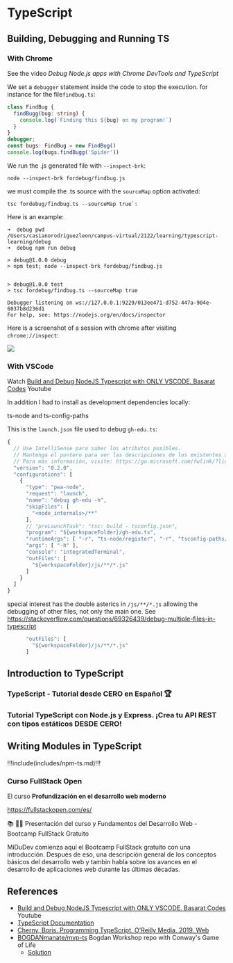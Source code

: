 # TypeScript

## Building, Debugging and Running TS 

### With Chrome

See the video *Debug Node.js apps with Chrome DevTools and TypeScript*

<youtube id="bV-DHjmwuZ0"></youtube>

We set a `debugger` statement inside the code to stop the execution. for instance for the file`findbug.ts`:

```ts
class FindBug {
  findBugg(bug: string) {
    console.log(`Finding this ${bug} on my program!`)
  }
}
debugger;
const bugs: FindBug = new FindBug()
console.log(bugs.findBugg('Spider'))
```

We run the .js generated file with `--inspect-brk`:

```
node --inspect-brk fordebug/findbug.js
```

we must compile the .ts source with the `sourceMap` option activated:

``` 
tsc fordebug/findbug.ts --sourceMap true`:
```

Here is an example:

```
➜  debug pwd
/Users/casianorodriguezleon/campus-virtual/2122/learning/typescript-learning/debug
➜  debug npm run debug

> debug@1.0.0 debug
> npm test; node --inspect-brk fordebug/findbug.js


> debug@1.0.0 test
> tsc fordebug/findbug.ts --sourceMap true

Debugger listening on ws://127.0.0.1:9229/013ee471-d752-447a-904e-6037b8d236d1
For help, see: https://nodejs.org/en/docs/inspector
```

Here is a screenshot of a session with chrome after visiting `chrome://inspect`:

![](/images/debugging-ts-with-chrome.png)


### With VSCode

Watch [Build and Debug NodeJS Typescript with ONLY VSCODE. Basarat Codes](https://youtu.be/JdvkaW2xeiI) Youtube

<youtube id="JdvkaW2xeiI"></youtube>

In addition I had to install as development dependencies locally:

ts-node and ts-config-paths

This is the `launch.json` file used to debug `gh-edu.ts`:

```js
{
  // Use IntelliSense para saber los atributos posibles.
  // Mantenga el puntero para ver las descripciones de los existentes atributos.
  // Para más información, visite: https://go.microsoft.com/fwlink/?linkid=830387
  "version": "0.2.0",
  "configurations": [
    {
      "type": "pwa-node",
      "request": "launch",
      "name": "debug gh-edu -h",
      "skipFiles": [
        "<node_internals>/**"
      ],
      // "preLaunchTask": "tsc: build - tsconfig.json",
      "program": "${workspaceFolder}/gh-edu.ts",
      "runtimeArgs": [ "-r", "ts-node/register", "-r", "tsconfig-paths/register" ],
      "args": [ "-h" ],
      "console": "integratedTerminal",
      "outFiles": [
        "${workspaceFolder}/js/**/*.js"
      ]
    }
  ]
}
```

special interest has the double asterics in `/js/**/*.js` allowing the debugging of other files, not only the main one. 
See 
<https://stackoverflow.com/questions/69326439/debug-multiple-files-in-typescript>

```js
      "outFiles": [
        "${workspaceFolder}/js/**/*.js"
      ]
```

## Introduction to TypeScript


### TypeScript - Tutorial desde CERO en Español 🏆

<youtube id="https://youtu.be/xtp_DuPxo9Q"></youtube>



### Tutorial TypeScript con Node.js y Express. ¡Crea tu API REST con tipos estáticos DESDE CERO!

<youtube id="https://youtu.be/ZpY5KdGQvwI"></youtube>


## Writing Modules in TypeScript

!!!include(includes/npm-ts.md)!!!


### Curso FullStack Open 

El curso **Profundización en el desarrollo web moderno**

<https://fullstackopen.com/es/>

📚 🧑‍💻 Presentación del curso y Fundamentos del Desarrollo Web - Bootcamp FullStack Gratuito

<youtube id="https://youtu.be/wTpuKOhGfJE"></youtube>

MiDuDev comienza aquí el Bootcamp FullStack gratuito con una introducción. Después de eso,  una descripción general de los conceptos básicos del desarrollo web y tambin habla sobre los avances en el desarrollo de aplicaciones web durante las últimas décadas.

## References

* [Build and Debug NodeJS Typescript with ONLY VSCODE. Basarat Codes](https://youtu.be/JdvkaW2xeiI) Youtube
* [TypeScript Documentation](https://www.typescriptlang.org/docs/home.html)
* [Cherny, Boris. Programming TypeScript. O'Reilly Media, 2019. Web](https://puntoq.ull.es/permalink/f/15vbjs7/ullsfx4100000008045440)
* [BOGDANmanate/mvp-ts](https://github.com/BOGDANmanate/mvp-ts) Bogdan Workshop repo with Conway's Game of Life
  * [Solution](https://github.com/bogdanmanate/mvp-ts/tree/stable)